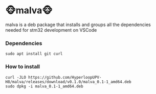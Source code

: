 # :monkey_face:malva:monkey_face:
malva is a deb package that installs and groups all the dependencies needed for stm32 development on VSCode


### Dependencies
```
sudo apt install git curl
```
### How to install
```
curl -JLO https://github.com/HyperloopUPV-H8/malva/releases/download/v0.1.0/malva_0.1-1_amd64.deb
sudo dpkg -i malva_0.1-1_amd64.deb
```
